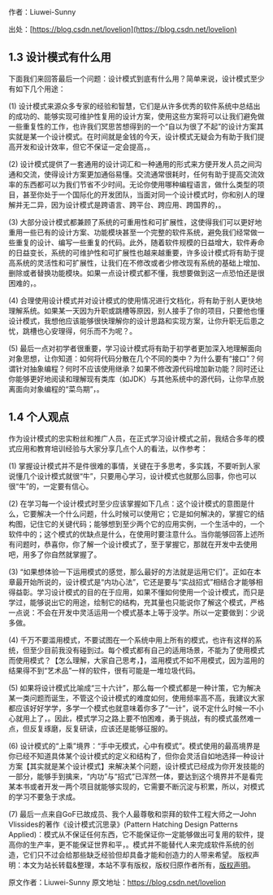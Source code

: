 

  
作者：Liuwei-Sunny

出处：[https://blog.csdn.net/lovelion](https://blog.csdn.net/lovelion)

## 1.3 设计模式有什么用

下面我们来回答最后一个问题：设计模式到底有什么用？简单来说，设计模式至少有如下几个用途：

(1) 设计模式来源众多专家的经验和智慧，它们是从许多优秀的软件系统中总结出的成功的、能够实现可维护性复用的设计方案，使用这些方案将可以让我们避免做一些重复性的工作，也许我们冥思苦想得到的一个“自以为很了不起”的设计方案其实就是某一个设计模式。在时间就是金钱的今天，设计模式无疑会为有助于我们提高开发和设计效率，但它不保证一定会提高，。

(2) 设计模式提供了一套通用的设计词汇和一种通用的形式来方便开发人员之间沟通和交流，使得设计方案更加通俗易懂。交流通常很耗时，任何有助于提高交流效率的东西都可以为我们节省不少时间。无论你使用哪种编程语言，做什么类型的项目，甚至你处于一个国际化的开发团队，当面对同一个设计模式时，你和别人的理解并无二异，因为设计模式是跨语言、跨平台、跨应用、跨国界的，。

(3) 大部分设计模式都兼顾了系统的可重用性和可扩展性，这使得我们可以更好地重用一些已有的设计方案、功能模块甚至一个完整的软件系统，避免我们经常做一些重复的设计、编写一些重复的代码。此外，随着软件规模的日益增大，软件寿命的日益变长，系统的可维护性和可扩展性也越来越重要，许多设计模式将有助于提高系统的灵活性和可扩展性，让我们在不修改或者少修改现有系统的基础上增加、删除或者替换功能模块。如果一点设计模式都不懂，我想要做到这一点恐怕还是很困难的，。

(4) 合理使用设计模式并对设计模式的使用情况进行文档化，将有助于别人更快地理解系统。如果某一天因为升职或跳槽等原因，别人接手了你的项目，只要他也懂设计模式，我想他应该能够很快理解你的设计思路和实现方案，让你升职无后患之忧，跳槽也心安理得，何乐而不为呢？。

(5) 最后一点对初学者很重要，学习设计模式将有助于初学者更加深入地理解面向对象思想，让你知道：如何将代码分散在几个不同的类中？为什么要有“接口”？何谓针对抽象编程？何时不应该使用继承？如果不修改源代码增加新功能？同时还让你能够更好地阅读和理解现有类库（如JDK）与其他系统中的源代码，让你早点脱离面向对象编程的“菜鸟期”，。

## 1.4 个人观点

作为设计模式的忠实粉丝和推广人员，在正式学习设计模式之前，我结合多年的模式应用和教育培训经验与大家分享几点个人的看法，以作参考：

(1) 掌握设计模式并不是件很难的事情，关键在于多思考，多实践，不要听到人家说懂几个设计模式就很“牛”，只要用心学习，设计模式也就那么回事，你也可以很“牛”的，一定要有信心。

(2) 在学习每一个设计模式时至少应该掌握如下几点：这个设计模式的意图是什么，它要解决一个什么问题，什么时候可以使用它；它是如何解决的，掌握它的结构图，记住它的关键代码；能够想到至少两个它的应用实例，一个生活中的，一个软件中的；这个模式的优缺点是什么，在使用时要注意什么。当你能够回答上述所有问题时，恭喜你，你了解一个设计模式了，至于掌握它，那就在开发中去使用吧，用多了你自然就掌握了。

(3) “如果想体验一下运用模式的感觉，那么最好的方法就是运用它们”。正如在本章最开始所说的，设计模式是“内功心法”，它还是要与“实战招式”相结合才能够相得益彰。学习设计模式的目的在于应用，如果不懂如何使用一个设计模式，而只是学过，能够说出它的用途，绘制它的结构，充其量也只能说你了解这个模式，严格一点说：不会在开发中灵活运用一个模式基本上等于没学。所以一定要做到：少说多做。

(4) 千万不要滥用模式，不要试图在一个系统中用上所有的模式，也许有这样的系统，但至少目前我没有碰到过。每个模式都有自己的适用场景，不能为了使用模式而使用模式？【怎么理解，大家自己思考，】，滥用模式不如不用模式，因为滥用的结果得不到“艺术品”一样的软件，很有可能是一堆垃圾代码。

(5) 如果将设计模式比喻成“三十六计”，那么每一个模式都是一种计策，它为解决某一类问题而诞生，不管这个设计模式的难度如何，使用频率高不高，我建议大家都应该好好学学，多学一个模式也就意味着你多了“一计”，说不定什么时候一不小心就用上了，。因此，模式学习之路上要不怕困难，勇于挑战，有的模式虽然难一点，但反复琢磨，反复研读，应该还是能够征服的。

(6) 设计模式的“上乘”境界：“手中无模式，心中有模式”。模式使用的最高境界是你已经不知道具体某个设计模式的定义和结构了，但你会灵活自如地选择一种设计方案【其实就是某个设计模式】来解决某个问题，设计模式已经成为你开发技能的一部分，能够手到擒来，“内功”与“招式”已浑然一体，要达到这个境界并不是看完某本书或者开发一两个项目就能够实现的，它需要不断沉淀与积累，所以，对模式的学习不要急于求成。

(7) 最后一点来自GoF已故成员、我个人最尊敬和崇拜的软件工程大师之一John Vlissides的著作《设计模式沉思录》(Pattern Hatching Design Patterns Applied)：模式从不保证任何东西，它不能保证你一定能够做出可复用的软件，提高你的生产率，更不能保证世界和平，。模式并不能替代人来完成软件系统的创造，它们只不过会给那些缺乏经验但却具备才能和创造力的人带来希望。
版权声明：本文为站长转载&整理，本站不享有版权，版权归原作者所有，[版权声明](https://gitee.com/hezhiyuan007/java-notes/raw/master/disclaimer.md)。




原文作者：Liuwei-Sunny 原文地址：https://blog.csdn.net/lovelion